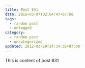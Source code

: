 ```yaml
---
title: Post 831
date: 2019-03-07T02:04:47+07:00
tags:
  - random post
  - untagged
category:
  - random post
  - uncategorized
updated: 2012-03-29T14:34:36+07:00
---
```

This is content of post 831